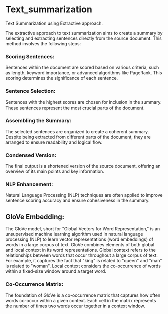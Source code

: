 # Text_summarization
Text Summarization using Extractive approach. <br>

The extractive approach to text summarization aims to create a summary by selecting and extracting sentences directly from the source document. This method involves the following steps:

### Scoring Sentences: 
Sentences within the document are scored based on various criteria, such as length, keyword importance, or advanced algorithms like PageRank. This scoring determines the significance of each sentence.

### Sentence Selection: 
Sentences with the highest scores are chosen for inclusion in the summary. These sentences represent the most crucial parts of the document.

### Assembling the Summary: 
The selected sentences are organized to create a coherent summary. Despite being extracted from different parts of the document, they are arranged to ensure readability and logical flow.

### Condensed Version: 
The final output is a shortened version of the source document, offering an overview of its main points and key information.

### NLP Enhancement: 
Natural Language Processing (NLP) techniques are often applied to improve sentence scoring accuracy and ensure cohesiveness in the summary.


## GloVe Embedding: 
The GloVe model, short for "Global Vectors for Word Representation," is an unsupervised machine learning algorithm used in natural language processing (NLP) to learn vector representations (word embeddings) of words in a large corpus of text. GloVe combines elements of both global and local context in its word representations. Global context refers to the relationships between words that occur throughout a large corpus of text. For example, it captures the fact that "king" is related to "queen" and "man" is related to "woman". Local context considers the co-occurrence of words within a fixed-size window around a target word.

### Co-Occurrence Matrix:
The foundation of GloVe is a co-occurrence matrix that captures how often words co-occur within a given context. Each cell in the matrix represents the number of times two words occur together in a context window.
